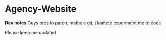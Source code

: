 ﻿# Agency-Website


**Dev notes**
Guys pros to paron, mathete git, j kamete experiment me to code

Please keep me updated
